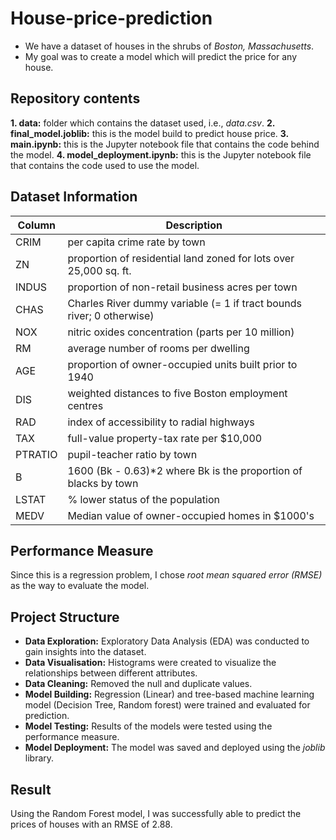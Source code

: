 # House-price-prediction
- We have a dataset of houses in the shrubs of *Boston, Massachusetts*.
- My goal was to create a model which will predict the price for any house.

## Repository contents
**1. data:** folder which contains the dataset used, i.e., *data.csv*.
**2. final_model.joblib:** this is the model build to predict house price.
**3. main.ipynb:** this is the Jupyter notebook file that contains the code behind the model.
**4. model_deployment.ipynb:** this is the Jupyter notebook file that contains the code used to use the model.

## Dataset Information
| Column  | Description                                                           |
|---------|-----------------------------------------------------------------------|
| CRIM    | per capita crime rate by town                                         |
| ZN      | proportion of residential land zoned for lots over 25,000 sq. ft.     |
| INDUS   | proportion of non-retail business acres per town                      |
| CHAS    | Charles River dummy variable (= 1 if tract bounds river; 0 otherwise) |
| NOX     | nitric oxides concentration (parts per 10 million)                    |
| RM      | average number of rooms per dwelling                                  |
| AGE     | proportion of owner-occupied units built prior to 1940                |
| DIS     | weighted distances to five Boston employment centres                  |
| RAD     | index of accessibility to radial highways                             |
| TAX     | full-value property-tax rate per $10,000                              |
| PTRATIO | pupil-teacher ratio by town                                           |
| B       | 1600 (Bk - 0.63)*2 where Bk is the proportion of blacks by town       |
| LSTAT   | % lower status of the population                                      |
| MEDV    | Median value of owner-occupied homes in $1000's                       |

## Performance Measure
Since this is a regression problem, I chose *root mean squared error (RMSE)* as the way to evaluate the model.

## Project Structure
- **Data Exploration:** Exploratory Data Analysis (EDA) was conducted to gain insights into the dataset.
- **Data Visualisation:** Histograms were created to visualize the relationships between different attributes.
- **Data Cleaning:** Removed the null and duplicate values.
- **Model Building:** Regression (Linear) and tree-based machine learning model (Decision Tree, Random forest) were trained and evaluated for prediction.
- **Model Testing:** Results of the models were tested using the performance measure.
- **Model Deployment:** The model was saved and deployed using the *joblib* library.

## Result
Using the Random Forest model, I was successfully able to predict the prices of houses with an RMSE of 2.88.
